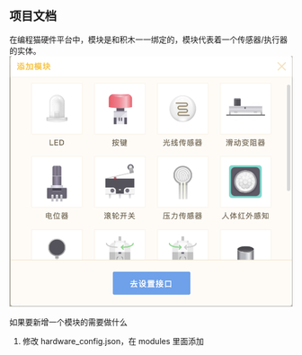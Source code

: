 ## 项目文档

在编程猫硬件平台中，模块是和积木一一绑定的，模块代表着一个传感器/执行器的实体。
     ![模块列表](./modules.png)

如果要新增一个模块的需要做什么

  1. 修改 hardware_config.json，在 modules 里面添加 